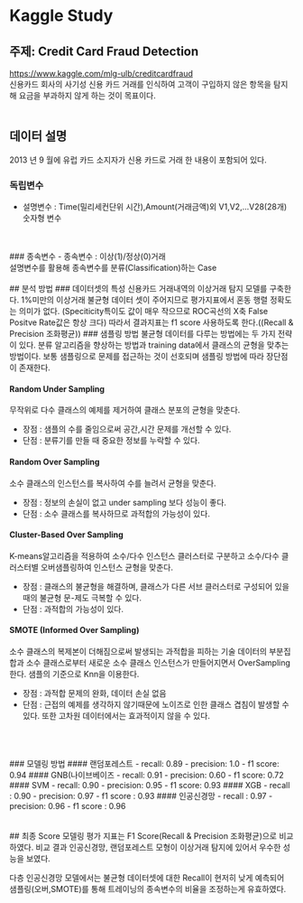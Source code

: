 # Kaggle Study
## 주제: Credit Card Fraud Detection
https://www.kaggle.com/mlg-ulb/creditcardfraud<br>
신용카드 회사의 사기성 신용 카드 거래를 인식하여 고객이 구입하지 않은 항목을 탐지해 요금을 부과하지 않게 하는 것이 목표이다.
<br>
<br>
## 데이터 설명
2013 년 9 월에 유럽 카드 소지자가 신용 카드로 거래 한 내용이 포함되어 있다.<br>
### 독립변수
- 설명변수 : Time(밀리세컨단위 시간),Amount(거래금액)외 V1,V2,...V28(28개) 숫자형 변수

<br>
<br>
### 종속변수
- 종속변수 : 이상(1)/정상(0)거래
  <br>
  설명변수를 활용해 종속변수를 분류(Classification)하는 Case
  <br>
  <br>
## 분석 방법
### 데이터셋의 특성
신용카드 거래내역의 이상거래 탐지 모델를 구축한다.
1%미만의 이상거래 불균형 데이터 셋이 주어지므로 평가지표에서 혼동 행렬 정확도는 의미가 없다.
(Speciticity특이도 값이 매우 작으므로 ROC곡선의 X축 False Positve Rate값은 항상 크다) 
따라서 결과지표는 f1 score 사용하도록 한다.((Recall & Precision 조화평균))
### 샘플링 방법
불균형 데이터를 다루는 방법에는 두 가지 전략이 있다. 분류 알고리즘을 향상하는 방법과 training data에서 클래스의 균형을 맞추는 방법이다. 보통 샘플링으로 문제를 접근하는 것이 선호되며 샘플링 방법에 따라 장단점이 존재한다.

#### Random Under Sampling
무작위로 다수 클래스의 예제를 제거하여 클래스 분포의 균형을 맞춘다.
- 장점 : 샘플의 수를 줄임으로써 공간,시간 문제를 개선할 수 있다.
- 단점 : 분류기를 만들 때 중요한 정보를 누락할 수 있다.
#### Random Over Sampling
소수 클래스의 인스턴스를 복사하여 수를 늘려서 균형을 맞춘다.
- 장점 : 정보의 손실이 없고 under sampling 보다 성능이 좋다.
- 단점 : 소수 클래스를 복사하므로 과적합의 가능성이 있다.
#### Cluster-Based Over Sampling
K-means알고리즘을 적용하여 소수/다수 인스턴스 클러스터로 구분하고 소수/다수 클러스터별 오버샘플링하여 인스턴스 균형을 맞춘다.
- 장점 : 클래스의 불균형을 해결하며, 클래스가 다른 서브 클러스터로 구성되어 있을 때의 불균형 문-제도 극복할 수 있다.
- 단점 : 과적합의 가능성이 있다.
#### SMOTE (Informed Over Sampling)
소수 클래스의 복제본이 더해짐으로써 발생되는 과적합을 피하는 기술
데이터의 부분집합과 소수 클래스로부터 새로운 소수 클래스 인스턴스가 만들어지면서 OverSampling 한다. 샘플의 기준으로 Knn을 이용한다.
- 장점 : 과적합 문제의 완화, 데이터 손실 없음
- 단점 : 근접의 예제를 생각하지 않기때문에 노이즈로 인한 클래스 겹침이 발생할 수 있다. 또한 고차원 데이터에서는 효과적이지 않을 수 있다.
<br>
<br>
<br>
### 모델링 방법
#### 랜덤포레스트
- recall: 0.89
- precision: 1.0
- f1 score: 0.94
#### GNB(나이브베이즈
- recall: 0.91
- precision: 0.60
- f1 score: 0.72
#### SVM
- recall: 0.90
- precision: 0.95
- f1 score: 0.93
#### XGB
- recall   : 0.90
- precision: 0.97
- f1 score : 0.93
#### 인공신경망
- recall   : 0.97
- precision: 0.96
- f1 score : 0.96
<br>
<br>
<br>
## 최종 Score
모델링 평가 지표는 F1 Score(Recall & Precision 조화평균)으로 비교하였다.
비교 결과 인공신경망, 랜덤포레스트 모형이 이상거래 탐지에 있어서 우수한 성능을 보였다.

다층 인공신경망 모델에서는 불균형 데이터셋에 대한 Recall이 현저히 낮게 예측되어 샘플링(오버,SMOTE)를 통해 트레이닝의 종속변수의 비율을 조정하는게 유효하였다.